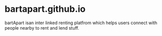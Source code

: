 # bartapart.github.io
bartApart isan inter linked renting platfrom which helps users connect with people nearby to rent and lend stuff.

